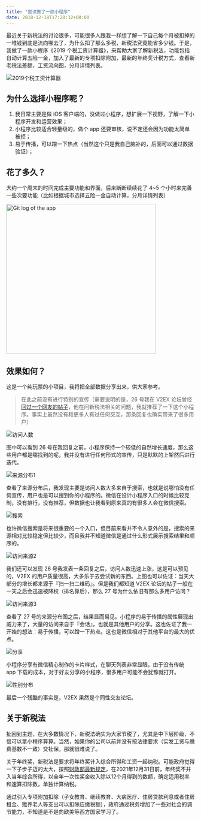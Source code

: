 ```yaml
---
title: "尝试做了一款小程序"
date: 2018-12-18T17:28:12+08:00
---
```


最近关于新税法的讨论很多，可能很多人跟我一样想了解一下自己每个月被扣掉的一堆钱到底是流向哪去了，为什么扣了那么多税，新税法究竟能省多少钱。于是，我做了一款小程序《2019 个税工资计算器》，来帮助大家了解新税法，功能包括自动计算五险一金，加入了最新的专项扣除附加，最新的年终奖计税方式，查看新老税法差额，工资流向图，分月详情列表。


![2019个税工资计算器](/images/weapp-first-attempt/weapp_screenshot.jpg)

## 为什么选择小程序呢？

1. 我日常主要是做 iOS 客户端的，没做过小程序，想扩展一下视野，了解一下小程序开发和运营效果；
2. 小程序比较适合轻量级的，做个 app 还要审核，说不定还会因为功能太简单被拒；
3. 易于传播，可以蹭一下热点（当然这个只是我自己脑补的，后面可以通过数据验证）；

## 花了多久？
大约一个周末的时间完成主要功能和界面，后来断断续续花了 4~5 个小时来完善一些次要功能（比如根据城市选择五险一金自动计算，分月详情列表）

<img src="/images/weapp-first-attempt/weapp_git_log.jpg" style="width:400px;" alt="Git log of the app">

## 效果如何？
这是一个纯玩票的小项目，我将把全部数据分享出来，供大家参考。

> 在此之前没有进行特别的宣传（需要说明的是，26 号我在 V2EX 论坛曾经[回过一个网友的帖子](https://www.v2ex.com/t/521078?p=1#r_6660780)，他在问新税法相关的问题，我就推荐了一下这个小程序。事实上虽然没有和更多人有过任何交互，那条回复也确实带来了很多用户）

![访问人数](/images/weapp-first-attempt/weapp_log1.jpg)

图中可以看到 26 号在我回复之前，小程序保持一个较低的自然增长速度，那么这些用户都是哪找到的呢，我并没有进行任何形式的宣传，只是默默的上架然后进行迭代。

![来源分布1](/images/weapp-first-attempt/weapp_log2.jpg)

查看了来源分布后，我发现主要是访问人数大多来自于搜索，也就是说哪怕没有任何宣传，用户也是可以搜到你的小程序的。微信在设计小程序入口的时候比较克制，没有排行，没有推荐，但数据也让我看到原来真的有很多人会在微信搜索。

![搜索](/images/weapp-first-attempt/weapp_log3.jpg)

也许微信搜索是将来很重要的一个入口，但目前来看并不令人意外的是，搜索的来源相对比较稳定但比较少，而且我并不知道微信是通过什么形式展示搜索结果和顺序的。

![访问来源2](/images/weapp-first-attempt/weapp_log4.jpg)

我们还可以发现 26 号我发表一条回复之后，访问人数迅速上涨，这是可以预见的，V2EX 的用户质量很高，大多乐于去尝试新的东西。上图也可以佐证：当天大部分的增长都来源于『扫一扫二维码』。但是我们都知道 V2EX 论坛的帖子一般在一天之后会迅速被降权（排名靠后），那么 27 号为什么依旧有那么多用户访问？

![访问来源3](/images/weapp-first-attempt/weapp_log5.jpg)

查看了 27 号的来源分布图之后，结果显而易见。小程序的易于传播的属性展现出威力来了，大量的访问来自于『会话』，也就是其他用户的分享。这也佐证了我一开始的想法：易于传播，可以蹭一下热点。这也是微信相对于其他平台的最大的优点。

![分享](/images/weapp-first-attempt/weapp_card.jpg)

小程序分享有微信精心制作的卡片样式，在聊天列表非常显眼，由于没有传统 app 下载的成本，对于好友分享的小程序，很多用户可能不会犹豫就打开。

![性别分布](/images/weapp-first-attempt/weapp_log6.jpg)

最后一个残酷的事实是，V2EX 果然是个同性交友论坛。

## 关于新税法

扯回到主题，在大多数情况下，新税法确实为大家节税了，尤其是中下层阶级，不信可以拿小程序算算。当然，如果你的公司以前并没有按法律要求（实发工资与缴费基数不一致）交社保，那就很难说了。

关于年终奖，新税法是要求将年终奖计入综合所得和工资一起纳税。可能政府觉得一下子步子迈的太大，按照[财政部最新规定](http://szs.mof.gov.cn/zhengwuxinxi/zhengcefabu/201812/t20181227_3110164.html?from=timeline&isappinstalled=0)，在2021年12月31日前，年终奖不并入当年综合所得，以全年一次性奖金收入除以12个月得到的数额，确定适用税率和速算扣除数，单独计算纳税。

通过引入专项附加扣除（子女教育、继续教育、大病医疗、住房贷款利息或者住房租金、赡养老人等支出可以扣除应缴税额），政府通过税务增加了一些对社会的调节能力，不知道是不是向欧美等西方国家学习了。

